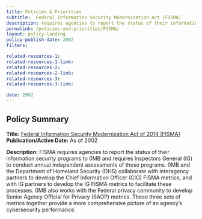 ```yaml
---
title: Policies & Priorities
subtitle:  Federal Information Security Modernization Act (FISMA)
description: requires agencies to report the status of their information security programs to 0MB and requires Inspectors General (IG) to conduct annual independent assessments of those programs.
permalink: /policies-and-priorities/FISMA/
layout: policy-landing
policy-publish-date: 2002
filters: 

related-resources-1: 
related-resources-1-link:
related-resources-2:
related-resources-2-link:
related-resources-3:
related-resources-3-link:

date: 2002
---
```

## Policy Summary

**Title:** [Federal Information Security Modernization Act of 2014 (FISMA)](https://www.whitehouse.gov/wp-content/uploads/2018/10/M-19-02.pdf)<br>
**Publication/Active Date:** As of 2002

**Description:** FISMA requires agencies to report the status of their information security programs to 0MB and requires Inspectors General (IG) to conduct annual independent assessments of those programs. 0MB and the Department of Homeland Security (DHS) collaborate with interagency partners to develop the Chief Information Officer (CIO) FISMA metrics, and with IG partners to develop the IG FISMA metrics to facilitate these processes. 0MB also works with the Federal privacy community to develop Senior Agency Official for Privacy (SAOP) metrics. These three sets of metrics together provide a more comprehensive picture of an agency’s cybersecurity performance.
